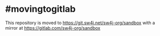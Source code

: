 # #movingtogitlab

This repository is moved to https://git.sw4j.net/sw4j-org/sandbox with a mirror at
https://gitlab.com/sw4j-org/sandbox

